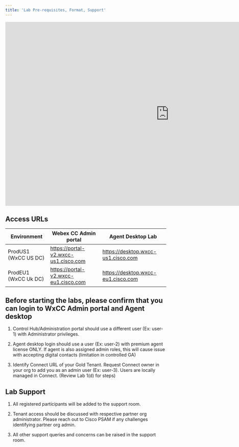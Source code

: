```yaml
---
title: 'Lab Pre-requisites, Format, Support'
---
```


<iframe width="1024" height="576" src="https://www.youtube.com/embed/prUqQC2FxPU" title="" frameborder="0" allow="accelerometer; autoplay; clipboard-write; encrypted-media; gyroscope; picture-in-picture" allowfullscreen></iframe>

                                                    
## Access URLs

| Environment     | Webex CC Admin portal                     | Agent Desktop Lab                                                       |
| --------------- | ----------------------------------------- | -------------------------------------------------------------           |
| ProdUS1 (WxCC US DC)| https://portal-v2.wxcc-us1.cisco.com| https://desktop.wxcc-us1.cisco.com |
| ProdEU1 (WxCC Uk DC)| https://portal-v2.wxcc-eu1.cisco.com| https://desktop.wxcc-eu1.cisco.com |

## Before starting the labs, please confirm that you can login to WxCC Admin portal and Agent desktop

1. Control Hub/Administration portal should use a different user (Ex: user-1) with Administrator privileges. 

2. Agent desktop login should use a user (Ex: user-2) with  premium agent license ONLY. 
If agent is also assigned admin roles, this will cause issue with accepting digital contacts (limitation in controlled GA)

3. Identify Connect URL of your Gold Tenant. Request Connect owner in your org to add you as an admin user (Ex: user-3). Users are locally managed in Connect. (Review Lab 1(d) for steps)


## Lab Support

1. All registered participants will be added to the support room. 

2. Tenant access should be discussed with respective partner org administrator. Please reach out to Cisco PSAM if any challenges identifying partner org admin. 

3. All other support queries and concerns can be raised in the support room.
